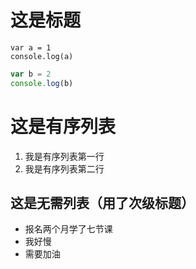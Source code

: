 # 这是标题

    var a = 1
    console.log(a)

```javascript
var b = 2
console.log(b)
```

# 这是有序列表
1. 我是有序列表第一行
2. 我是有序列表第二行

## 这是无需列表（用了次级标题）
* 报名两个月学了七节课
* 我好慢
* 需要加油